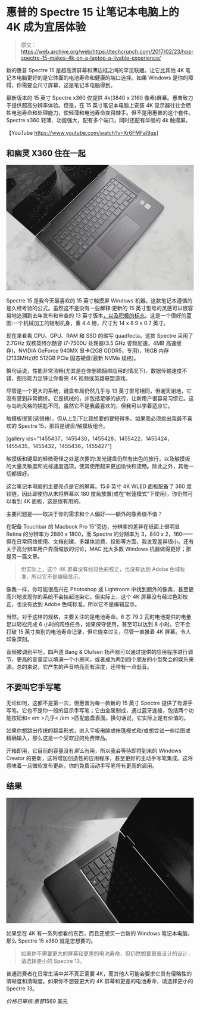 # 惠普的 Spectre 15 让笔记本电脑上的 4K 成为宜居体验 

> 原文：<https://web.archive.org/web/https://techcrunch.com/2017/02/23/hps-spectre-15-makes-4k-on-a-laptop-a-livable-experience/>

新的惠普 Spectre 15 是超高清屏幕和薄边框之间的罕见联姻。让它比其他 4K 笔记本电脑更好的是它体面的电池寿命和健康的端口选择。如果 Windows 是你的障碍，你需要全尺寸屏幕，这是笔记本电脑得到。

最新版本的 15 英寸 Spectre x360 仅提供 4k(3840 x 2160 像素)屏幕。惠普致力于提供超高分辨率体验。但是，在 15 英寸笔记本电脑上安装 4K 显示器往往会牺牲电池寿命和处理能力，使轻薄和电池寿命变得棘手。但不是用惠普的这个套件。Spectre x360 轻薄、功能强大，配有多个端口，同时还配有华丽的 4k 触摸屏。

【YouTube https://www.youtube.com/watch?v=Xr6FMFaI9qs]

## 和幽灵 X360 住在一起

![cma_1627](img/b3cdb0df76102eaacd1754cdfaa69248.png)

Spectre 15 是我今天最喜欢的 15 英寸触摸屏 Windows 机器。这款笔记本遵循的是久经考验的公式。虽然这不是没有一些解释:更新的 15 英寸型号的灵感可以很容易地追溯到去年发布和审查的 13 英寸版本[，以及积极的标志](https://web.archive.org/web/20230206170758/https://techcrunch.com/2016/11/07/hps-spectre-x360-is-an-ultrabook-winner-with-a-convertible-approach/)。这是一个很好的蓝图:一个机械加工的铝制机身，重 4.4 磅，尺寸为 14 x 8.9 x 0.7 英寸。

现在来看看 CPU、GPU、RAM 和 SSD 的缩写 quadfecta。这款 Spectre 采用了 2.7GHz 双核英特尔酷睿 i7-7500U 处理器(3.5 GHz 睿频加速，4MB 高速缓存)，NVIDIA GeForce 940MX 显卡(2GB GDDR5，专用)，16GB 内存(2133MHz)和 512GB PCIe 固态硬盘(最新 NVMe 规格)。

换句话说，性能非常流畅(尤其是在你删除捆绑应用的情况下)，数据传输速度不错，图形能力足够让你看完 4K 视频或英雄联盟游戏。

尽管是一个更大的系统，键盘布局仍然几乎与 13 英寸型号相同，但谢天谢地，它没有感到非常拥挤。它是机械的，并包括足够的旅行，让新用户很容易习惯它。这与岛屿风格的钥匙不同，虽然它不是我最喜欢的，但我可以学着适应它。

触摸板很宽(这很棒)，但从上到下比我想要的要短得多。如果我必须挑出我最不喜欢的 Spectre 15，那将是键盘/触摸板组合。

[gallery ids="1455437，1455430，1455428，1455422，1455424，1455435，1455432，1455436，1455427"]

触摸板和键盘的轻微奇怪之处是次要的:发光键盘仍然有出色的旅行，以及触摸板的大量灵敏度和光标速度选项，使其使用起来更加愉快和流畅。除此之外，其他一切都很好。

这台笔记本电脑的主要亮点是它的屏幕。15.6 英寸 4K WLED 面板配备了 360 度铰链，因此即使你从未将屏幕以 180 度角放置(或在“帐篷模式”下使用)，你仍然可以看到 4K 面板，这是很有用的。

主要问题是——取决于你的需求和个人偏好——额外的像素值不值？

在配备 Touchbar 的 Macbook Pro 15”旁边，分辨率的差异在纸面上很明显 Retina 的分辨率为 2880 x 1800，而 Spectre 的分辨率为 3，840 x 2，160——但在日常网络使用、文档创建、多媒体消费、投影等方面，我发现差异很小。还有关于高分辨率用户界面缩放的讨论，MAC 比大多数 Windows 机器做得更好；那是另一篇文章。

> 但实际上，这个 4K 屏幕没有经过色彩校正，也没有达到 Adobe 色域标准，所以它不是编辑显示。

像我一样，你可能很高兴在 Photoshop 或 Lightroom 中找到额外的像素，甚至更高兴地发现你的系统不会挂起渲染它。但实际上，这个 4K 屏幕没有经过色彩校正，也没有达到 Adobe 色域标准，所以它不是编辑显示。

当然，对于这样的规格，主要关注的是电池寿命。6 芯 79.2 瓦时电池提供的电量足以轻松完成 6 小时的网络任务，如果保守使用，甚至可以达到 8 小时。它不会打破 15 英寸类别的电池寿命记录，但它侥幸过关，尽管一直推着 4K 屏幕。令人印象深刻。

音频被调到平坦。四声道 Bang & Olufsen 扬声器可以通过提供的应用程序进行调节，更高的音量足以填满一个小房间，或者成为两到四个朋友的小型聚会的娱乐来源。总的来说，它产生的声音响亮而有深度，还带有一点低音。

## 不要叫它手写笔

无论如何，这都不是第一次，但惠普为每一款新的 15 英寸 Spectre 提供了有源手写笔。它也不是你一般的显示手写笔；它由金属制成，通过蓝牙连接，包括两个功能按钮和< em >几乎< /em >匹配底盘表面。换句话说，它实际上是有价值的。

如果你想跳出传统的翻盖形式，进入平板电脑或帐篷模式和/或想尝试一些绘图或精确输入，那么这是一个受欢迎的免费赠品。

开箱即用，它目前的容量没有*那么*有用，所以我会等待即将到来的 Windows Creator 的更新，这将增加创造性的应用程序，甚至更好的主动手写笔集成。这将意味着一旦微软发布更新，你的免费活动手写笔将有更高的调用。

## 结果

![cma_1508](img/c1f13d5355568686f99389ea0e3672a2.png)

如果您在 4K 有一系列想看的东西，而且还想买一台新的 Windows 笔记本电脑，那么 Spectre 15 x360 就是您想要的。

> 如果你不需要更大的屏幕和更差的电池寿命，但仍然想要惠普设计的设计，请选择更小的 Spectre 13。

普通消费者在日常生活中并不真正需要 4K，而其他人可能会要求它具有侵略性的清晰度和清晰度。如果你不想要更大的 4K 屏幕和更差的电池寿命，请选择更小的 Spectre 13。

*价格已审核:惠普*1569 美元